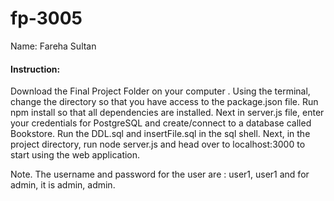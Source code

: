 # fp-3005
Name: Fareha Sultan


#### Instruction: 
Download the Final Project Folder on your computer . 
Using the terminal, change the directory so that you have access to the package.json file. Run npm install so that all dependencies are installed. 
Next in server.js file, enter your credentials for PostgreSQL and create/connect to a database called Bookstore. Run the DDL.sql and insertFile.sql in the sql shell. Next, in the project directory, run node server.js and head over to localhost:3000 to start using the web application. 

Note. The username and password for the user are : user1, user1 and for admin, it is admin, admin.
